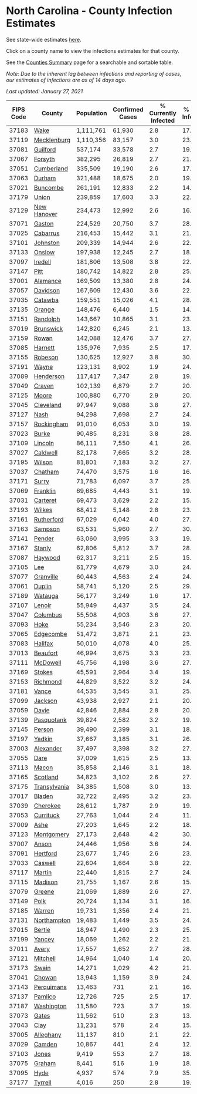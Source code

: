 # North Carolina - County Infection Estimates

See state-wide estimates [here](/infections/us-nc).

Click on a county name to view the infections estimates for that county.

See the [Counties Summary](/infections/summary-counties) page for a searchable and sortable table.

*Note: Due to the inherent lag between infections and reporting of cases, our estimates of infections are as of 14 days ago.*

*Last updated: January 27, 2021*

|   FIPS Code |                       County |   Population |   Confirmed Cases |   % Currently Infected |   % Total Infected |
|-------------|------------------------------|--------------|-------------------|------------------------|--------------------|
|       37183 |                 [Wake](wake) |    1,111,761 |            61,930 |                    2.8 |               17.1 |
|       37119 |   [Mecklenburg](mecklenburg) |    1,110,356 |            83,157 |                    3.0 |               23.6 |
|       37081 |         [Guilford](guilford) |      537,174 |            33,578 |                    2.7 |               19.1 |
|       37067 |           [Forsyth](forsyth) |      382,295 |            26,819 |                    2.7 |               21.7 |
|       37051 |     [Cumberland](cumberland) |      335,509 |            19,190 |                    2.6 |               17.4 |
|       37063 |             [Durham](durham) |      321,488 |            18,675 |                    2.0 |               19.2 |
|       37021 |         [Buncombe](buncombe) |      261,191 |            12,833 |                    2.2 |               14.9 |
|       37179 |               [Union](union) |      239,859 |            17,603 |                    3.3 |               22.4 |
|       37129 |   [New Hanover](new-hanover) |      234,473 |            12,992 |                    2.6 |               16.9 |
|       37071 |             [Gaston](gaston) |      224,529 |            20,750 |                    3.7 |               28.1 |
|       37025 |         [Cabarrus](cabarrus) |      216,453 |            15,442 |                    3.1 |               21.9 |
|       37101 |         [Johnston](johnston) |      209,339 |            14,944 |                    2.6 |               22.2 |
|       37133 |             [Onslow](onslow) |      197,938 |            12,245 |                    2.7 |               18.3 |
|       37097 |           [Iredell](iredell) |      181,806 |            13,508 |                    3.8 |               22.3 |
|       37147 |                 [Pitt](pitt) |      180,742 |            14,822 |                    2.8 |               25.1 |
|       37001 |         [Alamance](alamance) |      169,509 |            13,380 |                    2.8 |               24.4 |
|       37057 |         [Davidson](davidson) |      167,609 |            12,430 |                    3.6 |               22.5 |
|       37035 |           [Catawba](catawba) |      159,551 |            15,026 |                    4.1 |               28.4 |
|       37135 |             [Orange](orange) |      148,476 |             6,440 |                    1.5 |               14.0 |
|       37151 |         [Randolph](randolph) |      143,667 |            10,865 |                    3.1 |               23.5 |
|       37019 |       [Brunswick](brunswick) |      142,820 |             6,245 |                    2.1 |               13.3 |
|       37159 |               [Rowan](rowan) |      142,088 |            12,476 |                    3.7 |               27.3 |
|       37085 |           [Harnett](harnett) |      135,976 |             7,935 |                    2.5 |               17.9 |
|       37155 |           [Robeson](robeson) |      130,625 |            12,927 |                    3.8 |               30.8 |
|       37191 |               [Wayne](wayne) |      123,131 |             8,902 |                    1.9 |               24.2 |
|       37089 |       [Henderson](henderson) |      117,417 |             7,347 |                    2.8 |               19.5 |
|       37049 |             [Craven](craven) |      102,139 |             6,879 |                    2.7 |               20.2 |
|       37125 |               [Moore](moore) |      100,880 |             6,770 |                    2.9 |               20.4 |
|       37045 |       [Cleveland](cleveland) |       97,947 |             9,088 |                    3.8 |               27.9 |
|       37127 |                 [Nash](nash) |       94,298 |             7,698 |                    2.7 |               24.9 |
|       37157 |     [Rockingham](rockingham) |       91,010 |             6,053 |                    3.0 |               19.9 |
|       37023 |               [Burke](burke) |       90,485 |             8,231 |                    3.8 |               28.1 |
|       37109 |           [Lincoln](lincoln) |       86,111 |             7,550 |                    4.1 |               26.1 |
|       37027 |         [Caldwell](caldwell) |       82,178 |             7,665 |                    3.2 |               28.3 |
|       37195 |             [Wilson](wilson) |       81,801 |             7,183 |                    3.2 |               27.5 |
|       37037 |           [Chatham](chatham) |       74,470 |             3,575 |                    1.6 |               16.6 |
|       37171 |               [Surry](surry) |       71,783 |             6,097 |                    3.7 |               25.7 |
|       37069 |         [Franklin](franklin) |       69,685 |             4,443 |                    3.1 |               19.7 |
|       37031 |         [Carteret](carteret) |       69,473 |             3,629 |                    2.2 |               15.7 |
|       37193 |             [Wilkes](wilkes) |       68,412 |             5,148 |                    2.8 |               23.4 |
|       37161 |     [Rutherford](rutherford) |       67,029 |             6,042 |                    4.0 |               27.5 |
|       37163 |           [Sampson](sampson) |       63,531 |             5,960 |                    2.7 |               30.1 |
|       37141 |             [Pender](pender) |       63,060 |             3,995 |                    3.3 |               19.0 |
|       37167 |             [Stanly](stanly) |       62,806 |             5,812 |                    3.7 |               28.3 |
|       37087 |           [Haywood](haywood) |       62,317 |             3,211 |                    2.5 |               15.2 |
|       37105 |                   [Lee](lee) |       61,779 |             4,679 |                    3.0 |               24.3 |
|       37077 |       [Granville](granville) |       60,443 |             4,563 |                    2.4 |               24.5 |
|       37061 |             [Duplin](duplin) |       58,741 |             5,120 |                    2.5 |               29.4 |
|       37189 |           [Watauga](watauga) |       56,177 |             3,249 |                    1.6 |               17.5 |
|       37107 |             [Lenoir](lenoir) |       55,949 |             4,437 |                    3.5 |               24.3 |
|       37047 |         [Columbus](columbus) |       55,508 |             4,903 |                    3.6 |               27.4 |
|       37093 |                 [Hoke](hoke) |       55,234 |             3,546 |                    2.3 |               20.1 |
|       37065 |       [Edgecombe](edgecombe) |       51,472 |             3,871 |                    2.1 |               23.6 |
|       37083 |           [Halifax](halifax) |       50,010 |             4,078 |                    4.0 |               25.0 |
|       37013 |         [Beaufort](beaufort) |       46,994 |             3,675 |                    3.3 |               23.4 |
|       37111 |         [McDowell](mcdowell) |       45,756 |             4,198 |                    3.6 |               27.9 |
|       37169 |             [Stokes](stokes) |       45,591 |             2,964 |                    3.4 |               19.3 |
|       37153 |         [Richmond](richmond) |       44,829 |             3,522 |                    3.2 |               24.0 |
|       37181 |               [Vance](vance) |       44,535 |             3,545 |                    3.1 |               25.2 |
|       37099 |           [Jackson](jackson) |       43,938 |             2,927 |                    2.1 |               20.1 |
|       37059 |               [Davie](davie) |       42,846 |             2,884 |                    2.8 |               20.4 |
|       37139 |     [Pasquotank](pasquotank) |       39,824 |             2,582 |                    3.2 |               19.8 |
|       37145 |             [Person](person) |       39,490 |             2,399 |                    3.1 |               18.0 |
|       37197 |             [Yadkin](yadkin) |       37,667 |             3,185 |                    3.1 |               26.0 |
|       37003 |       [Alexander](alexander) |       37,497 |             3,398 |                    3.2 |               27.1 |
|       37055 |                 [Dare](dare) |       37,009 |             1,615 |                    2.5 |               13.0 |
|       37113 |               [Macon](macon) |       35,858 |             2,146 |                    3.1 |               18.5 |
|       37165 |         [Scotland](scotland) |       34,823 |             3,102 |                    2.6 |               27.3 |
|       37175 | [Transylvania](transylvania) |       34,385 |             1,508 |                    3.0 |               13.0 |
|       37017 |             [Bladen](bladen) |       32,722 |             2,495 |                    3.2 |               23.9 |
|       37039 |         [Cherokee](cherokee) |       28,612 |             1,787 |                    2.9 |               19.1 |
|       37053 |       [Currituck](currituck) |       27,763 |             1,044 |                    2.4 |               11.0 |
|       37009 |                 [Ashe](ashe) |       27,203 |             1,645 |                    2.2 |               18.1 |
|       37123 |     [Montgomery](montgomery) |       27,173 |             2,648 |                    4.2 |               30.4 |
|       37007 |               [Anson](anson) |       24,446 |             1,956 |                    3.6 |               24.5 |
|       37091 |         [Hertford](hertford) |       23,677 |             1,745 |                    2.6 |               23.2 |
|       37033 |           [Caswell](caswell) |       22,604 |             1,664 |                    3.8 |               22.1 |
|       37117 |             [Martin](martin) |       22,440 |             1,815 |                    2.7 |               24.9 |
|       37115 |           [Madison](madison) |       21,755 |             1,167 |                    2.6 |               15.4 |
|       37079 |             [Greene](greene) |       21,069 |             1,889 |                    2.6 |               27.5 |
|       37149 |                 [Polk](polk) |       20,724 |             1,134 |                    3.1 |               16.8 |
|       37185 |             [Warren](warren) |       19,731 |             1,356 |                    2.4 |               21.4 |
|       37131 |   [Northampton](northampton) |       19,483 |             1,449 |                    3.5 |               24.0 |
|       37015 |             [Bertie](bertie) |       18,947 |             1,490 |                    2.3 |               25.0 |
|       37199 |             [Yancey](yancey) |       18,069 |             1,262 |                    2.2 |               21.4 |
|       37011 |               [Avery](avery) |       17,557 |             1,652 |                    2.7 |               28.0 |
|       37121 |         [Mitchell](mitchell) |       14,964 |             1,040 |                    1.4 |               20.5 |
|       37173 |               [Swain](swain) |       14,271 |             1,029 |                    4.2 |               21.6 |
|       37041 |             [Chowan](chowan) |       13,943 |             1,159 |                    3.9 |               24.5 |
|       37143 |     [Perquimans](perquimans) |       13,463 |               731 |                    2.1 |               16.5 |
|       37137 |           [Pamlico](pamlico) |       12,726 |               725 |                    2.5 |               17.0 |
|       37187 |     [Washington](washington) |       11,580 |               723 |                    3.7 |               19.2 |
|       37073 |               [Gates](gates) |       11,562 |               510 |                    2.3 |               13.4 |
|       37043 |                 [Clay](clay) |       11,231 |               578 |                    2.4 |               15.4 |
|       37005 |       [Alleghany](alleghany) |       11,137 |               810 |                    2.1 |               22.4 |
|       37029 |             [Camden](camden) |       10,867 |               441 |                    2.4 |               12.4 |
|       37103 |               [Jones](jones) |        9,419 |               553 |                    2.7 |               18.2 |
|       37075 |             [Graham](graham) |        8,441 |               516 |                    1.9 |               18.4 |
|       37095 |                 [Hyde](hyde) |        4,937 |               574 |                    7.9 |               35.0 |
|       37177 |           [Tyrrell](tyrrell) |        4,016 |               250 |                    2.8 |               19.3 |